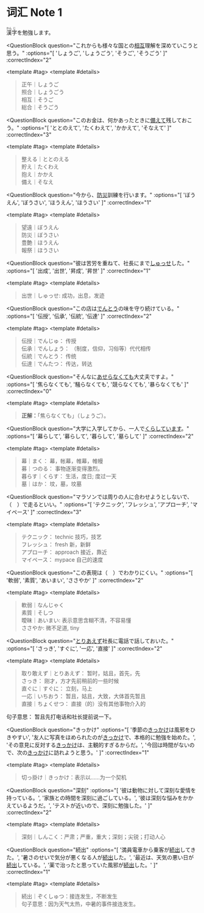 # 词汇 Note 1

<ruby>漢<rt>かん</rt>字<rt>じ</rt></ruby>を勉強します。  

<QuestionBlock
  question="これからも様々な国との<u>相互</u>理解を深めていこうと思う。"
  :options="[
    'しょうご',
    'しょうごう',
    'そうご',
    'そうごう'
  ]"
  :correctIndex="2"
>
  <template #tag>
    <QuestionTag level="N2" year="2010" month="7" question="1" />
  </template>
  <template #details>

  > 正午｜しょうご  
  照合｜しょうごう    
  相互｜そうご    
  総合｜そうごう  
  </template>
</QuestionBlock>

<QuestionBlock
  question="このお金は、何かあったときに<u>備えて</u>残しておこう。"
  :options="[
    'ととのえて',
    'たくわえて',
    'かかえて',
    'そなえて'
  ]"
  :correctIndex="3"
>
  <template #tag>
    <QuestionTag level="N2" year="2010" month="7" question="4" />
  </template>
  <template #details>

  > 整える｜ととのえる  
  貯え｜たくわえ  
  抱え｜かかえ    
  備え｜そなえ   
  </template>
</QuestionBlock>

<QuestionBlock
  question="今から、<u>防災</u>訓練を行います。"
  :options="[
    'ぼうえん',
    'ぼうさい',
    'ほうえん',
    'ほうさい'
  ]"
  :correctIndex="1"
>
  <template #tag>
    <QuestionTag level="N2" year="2010" month="7" question="5" />
  </template>
  <template #details>

  > 望遠｜ぼうえん    
  防災｜ぼうさい   
  豊艶｜ほうえん   
  報祭｜ほうさい  
  </template>
</QuestionBlock>

<QuestionBlock
  question="彼は苦労を重ねて、社長にまで<u>しゅっせ</u>した。"
  :options="[
    '出成',
    '出世',
    '昇成',
    '昇世'
  ]"
  :correctIndex="1"
>
  <template #tag>
    <QuestionTag level="N2" year="2010" month="7" question="7" />
  </template>
  <template #details>

  > 出世｜しゅっせ: 成功，出息，发迹
  </template>
</QuestionBlock>

<QuestionBlock
  question="この店は<u>でんとう</u>の味を守り続けている。"
  :options="[
    '伝授',
    '伝承',
    '伝統',
    '伝達'
  ]"
  :correctIndex="2"
>
  <template #tag>
    <QuestionTag level="N2" year="2010" month="7" question="8" />
  </template>
  <template #details>

  > 伝授｜でんじゅ： 传授    
  伝承｜でんしょう： （制度，信仰，习俗等）代代相传    
  伝統｜でんとう： 传统    
  伝達｜でんたつ： 传达，转达 
  </template>
</QuestionBlock>

<QuestionBlock
  question="そんなに<u>あせらなくても</u>大丈夫ですよ。"
  :options="[
    '焦らなくても',
    '騒らなくても',
    '競らなくても',
    '暴らなくても'
  ]"
  :correctIndex="0"
>
  <template #tag>
    <QuestionTag level="N2" year="2010" month="7" question="9" />
  </template>
  <template #details>

  > **正解：**「焦らなくても」（しょうご）。
  </template>
</QuestionBlock>

<QuestionBlock
  question="大学に入学してから、一人で<u>くらしています</u>。"
  :options="[
    '幕らして',
    '募らして',
    '暮らして',
    '墓らして'
  ]"
  :correctIndex="2"
>
  <template #tag>
    <QuestionTag level="N2" year="2010" month="7" question="10" />
  </template>
  <template #details>

  > 幕｜まく： 幕，帐幕，帷幕，帷幔    
  募｜つのる： 事物逐渐变得激烈。  
  暮らす｜くらす： 生活，度日; 度过一天    
  墓｜はか： 坟，墓，坟墓

  </template>
</QuestionBlock>

<QuestionBlock
  question="マラソンでは周りの人に合わせようとしないで、（　）で走るといい。"
  :options="[
    'テクニック',
    'フレッシュ',
    'アプローチ',
    'マイペース'
  ]"
  :correctIndex="3"
>
  <template #tag>
    <QuestionTag level="N2" year="2010" month="7" question="17" />
  </template>
  <template #details>

  > テクニック： technic 技巧，技艺  
  フレッシュ： fresh 新，新鲜  
  アプローチ： approach 接近，靠近  
  マイペース： mypace 自己的速度  
  </template>
</QuestionBlock>

<QuestionBlock
  question="この表現は（　）でわかりにくい。"
  :options="[
    '軟弱',
    '素質',
    'あいまい',
    'ささやか'
  ]"
  :correctIndex="2"
>
  <template #tag>
    <QuestionTag level="N2" year="2010" month="7" question="21" />
  </template>
  <template #details>

  > 軟弱｜なんじゃく  
  素質｜そしつ  
  曖昧｜あいまい: 表示意思含糊不清，不容易懂  
  ささやか: 微不足道, tiny
  </template>
</QuestionBlock>

<QuestionBlock
  question="<u>とりあえず</u>社長に電話で話しておいた。"
  :options="[
    'さっき',
    'すぐに',
    '一応',
    '直接'
  ]"
  :correctIndex="2"
>
  <template #tag>
    <QuestionTag level="N2" year="2010" month="7" question="23" />
  </template>
  <template #details>

  > 取り敢えず｜とりあえず： 暂时，姑且，首先，先    
  > さっき： 刚才，方才先前稍前的一些时候  
  > 直ぐに｜すぐに： 立刻，马上  
  > 一応｜いちおう： 暂且，姑且，大致，大体首先暂且    
  > 直接｜ちょくせつ： 直接（的）没有其他事物介入的    

  句子意思： 暂且先打电话和社长提前说一下。
  </template>
</QuestionBlock>

<QuestionBlock
  question="きっかけ"
  :options="[
    '季節の<u>きっかけ</u>は風邪をひきやすい',
    '友人に写真をほめられたのが<u>きっかけ</u>で、本格的に勉強を始めた。',
    'その意見に反対する<u>きっかけ</u>は、主観的すぎるからだ。',
    '今回は時間がないので、次の<u>きっかけ</u>に訪れようと思う。'
  ]"
  :correctIndex="1"
>
  <template #tag>
    <QuestionTag level="N2" year="2010" month="7" question="29" />
  </template>
  <template #details>

  > 切っ掛け｜きっかけ：表示以……为一个契机
  </template>
</QuestionBlock>

<QuestionBlock
  question="深刻"
  :options="[
    '彼は動物に対して深刻な愛情を持っている。',
    '家族との時間を深刻に過ごしている。',
    '彼は深刻な悩みをかかえているようだ。',
    'テストが近いので、深刻に勉強した。'
  ]"
  :correctIndex="2"
>
  <template #tag>
    <QuestionTag level="N2" year="2010" month="7" question="30" />
  </template>
  <template #details>

  > 深刻｜しんこく：严肃；严重，重大；深刻；尖锐；打动人心
  </template>
</QuestionBlock>


<QuestionBlock
  question="続出"
  :options="[
    '満員電車から乗客が<u>続出</u>してきた。',
    '暑さのせいで気分が悪くなる人が<u>続出</u>した。',
    '最近は、天気の悪い日が<u>続出</u>している。',
    '薬で治ったと思っていた風邪が<u>続出</u>した。'
  ]"
  :correctIndex="1"
>
  <template #tag>
    <QuestionTag level="N2" year="2010" month="7" question="31" />
  </template>
  <template #details>

  > 続出｜ぞくしゅつ：接连发生，不断发生  
  > 句子意思：因为天气太热，中暑的事件接连发生。
  </template>
</QuestionBlock>

<!-- <QuestionBlock
  question=""
  :options="[
    '',
    '',
    '',
    ''
  ]"
  :correctIndex="0"
>
  <template #tag>
    <QuestionTag level="N2" year="2010" month="7" question="9" />
  </template>
  <template #details>


  </template>
</QuestionBlock> -->

